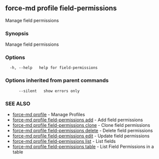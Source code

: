 ## force-md profile field-permissions

Manage field permissions

### Synopsis

Manage field permissions

### Options

```
  -h, --help   help for field-permissions
```

### Options inherited from parent commands

```
      --silent   show errors only
```

### SEE ALSO

* [force-md profile](force-md_profile.md)	 - Manage Profiles
* [force-md profile field-permissions add](force-md_profile_field-permissions_add.md)	 - Add field permissions
* [force-md profile field-permissions clone](force-md_profile_field-permissions_clone.md)	 - Clone field permissions
* [force-md profile field-permissions delete](force-md_profile_field-permissions_delete.md)	 - Delete field permissions
* [force-md profile field-permissions edit](force-md_profile_field-permissions_edit.md)	 - Update field permissions
* [force-md profile field-permissions list](force-md_profile_field-permissions_list.md)	 - List fields
* [force-md profile field-permissions table](force-md_profile_field-permissions_table.md)	 - List Field Permissions in a table

